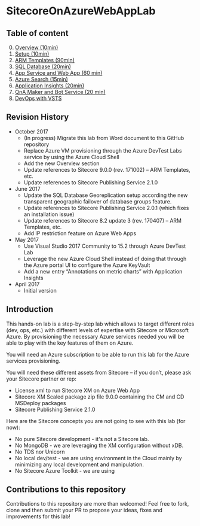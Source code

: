 # SitecoreOnAzureWebAppLab

## Table of content

0. [Overview (10min)](0%20-%20Overview/README.md)
1. [Setup (10min)](1%20-%20Setup/README.md)
2. [ARM Templates (90min)](2%20-%20ARM%20Templates/README.md)
3. [SQL Database (20min)](3%20-%20SQL%20Database/README.md)
4. [App Service and Web App (60 min)](4%20-%20App%20Service%20and%20Web%20App/README.md)
5. [Azure Search (15min)](5%20-%20Search/README.md)
6. [Application Insights (20min)](6%20-%20Application%20Insights/README.md)
7. [QnA Maker and Bot Service (20 min)](7%20-%20QnA%20Maker%20and%20Bot%20Service/README.md)
8. [DevOps with VSTS](8%20-%20DevOps%20with%20VSTS/README.md)

## Revision History

- October 2017
  - (In progress) Migrate this lab from Word document to this GitHub repository
  - Replace Azure VM provisioning through the Azure DevTest Labs service by using the Azure Cloud Shell
  - Add the new Overview section
  - Update references to Sitecore 9.0.0 (rev. 171002) – ARM Templates, etc.
  - Update references to Sitecore Publishing Service 2.1.0
- June 2017
  - Update the SQL Database Georeplication setup according the new transparent geographic failover of database groups feature.
  - Update references to Sitecore Publishing Service 2.0.1 (which fixes an installation issue)
  - Update references to Sitecore 8.2 update 3 (rev. 170407) – ARM Templates, etc.
  - Add IP restriction feature on Azure Web Apps
- May 2017
  - Use Visual Studio 2017 Community to 15.2 through Azure DevTest Lab
  - Leverage the new Azure Cloud Shell instead of doing that through the Azure portal UI to configure the Azure KeyVault
  - Add a new entry “Annotations on metric charts” with Application Insights
- April 2017
  - Initial version

## Introduction

This hands-on lab is a step-by-step lab which allows to target different roles (dev, ops, etc.) with different levels of expertise with Sitecore or Microsoft Azure. By provisioning the necessary Azure services needed you will be able to play with the key features of them on Azure.

You will need an Azure subscription to be able to run this lab for the Azure services provisioning.

You will need these different assets from Sitecore – if you don’t, please ask your Sitecore partner or rep:
- License.xml to run Sitecore XM on Azure Web App
- Sitecore XM Scaled package zip file 9.0.0 containing the CM and CD MSDeploy packages
- Sitecore Publishing Service 2.1.0

Here are the Sitecore concepts you are not going to see with this lab (for now):
- No pure Sitecore development - it's not a Sitecore lab.
- No MongoDB - we are leveraging the XM configuration without xDB.
- No TDS nor Unicorn
- No local dev/test - we are using environment in the Cloud mainly by minimizing any local development and manipulation.
- No Sitecore Azure Toolkit - we are using 

## Contributions to this repository

Contributions to this repository are more than welcomed! Feel free to fork, clone and then submit your PR to propose your ideas, fixes and improvements for this lab!
